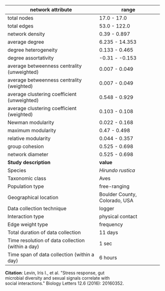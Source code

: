 network attribute|range
---|---
total nodes|17.0 - 17.0
total edges|53.0 - 122.0
network density|0.39 - 0.897
average degree|6.235 - 14.353
degree heterogeneity|0.133 - 0.465
degree assortativity|-0.31 - -0.153
average betweenness centrality (unweighted)|0.007 - 0.049
average betweenness centrality (weighted)|0.007 - 0.049
average clustering coefficient (unweighted)|0.548 - 0.929
average clustering coefficient (weighted)|0.103 - 0.108
Newman modularity|0.022 - 0.168
maximum modularity|0.47 - 0.498
relative modularity|0.044 - 0.357
group cohesion|0.525 - 0.698
network diameter|0.525 - 0.698
**Study description**|**value**
Species|*Hirundo rustica*
Taxonomic class|Aves
Population type|free-ranging
Geographical location|Boulder County, Colorado, USA
Data collection technique|logger
Interaction type|physical contact
Edge weight type|frequency
Total duration of data collection|11 days
Time resolution of data collection (within a day)|1 sec
Time span of data collection (within a day)|6 hours
**Citation**: Levin, Iris I., et al. "Stress response, gut <br> microbial diversity and sexual signals correlate with <br> social interactions." Biology Letters 12.6 (2016): 20160352. <br>